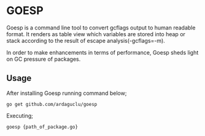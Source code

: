 # GOESP
Goesp is a command line tool to convert gcflags output to human readable format. It renders as table view which variables are stored into heap or stack according to the result of escape analysis(-gcflags=-m).

In order to make enhancements in terms of performance, Goesp sheds light on GC pressure of packages.

## Usage
After installing Goesp running command below;

`go get github.com/ardaguclu/goesp`

Executing;

`goesp {path_of_package.go}`


